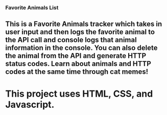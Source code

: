 ### Favorite Animals List

## This is a Favorite Animals tracker which takes in user input and then logs the favorite animal to the API call and console logs that animal information in the console. You can also delete the animal from the API and generate HTTP status codes. Learn about animals and HTTP codes at the same time through cat memes!

# This project uses HTML, CSS, and Javascript. 
